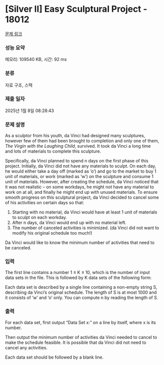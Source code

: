 # [Silver II] Easy Sculptural Project - 18012 

[문제 링크](https://www.acmicpc.net/problem/18012) 

### 성능 요약

메모리: 109540 KB, 시간: 92 ms

### 분류

자료 구조, 스택

### 제출 일자

2025년 1월 8일 08:28:43

### 문제 설명

<p>As a sculptor from his youth, da Vinci had designed many sculptures, however few of them had been brought to completion and only one of them, <em>The Virgin with the Laughing Child</em>, survived. It took da Vinci a long time and lots of materials to complete this sculpture.</p>

<p>Specifically, da Vinci planned to spend n days on the first phase of this project. Initially, da Vinci did not have any materials to sculpt. On each day, he would either take a day off (marked as ‘o’) and go to the market to buy 1 unit of materials, or work (marked as ‘w’) on the sculpture and consume 1 unit of materials. However, after creating the schedule, da Vinci noticed that it was not realistic – on some workdays, he might not have any material to work on at all, and finally he might end up with unused materials. To ensure smooth progress on this sculptural project, da Vinci decided to cancel some of his activities on certain days so that:</p>

<ol>
	<li>Starting with no material, da Vinci would have at least 1 unit of materials to sculpt on each workday.</li>
	<li>After n days, da Vinci would end up with no material left.</li>
	<li>The number of canceled activities is minimized. (da Vinci did not want to modify his original schedule too much!)</li>
</ol>

<p>Da Vinci would like to know the minimum number of activities that need to be canceled.</p>

### 입력 

 <p>The first line contains a number 1 ≤ K ≤ 10, which is the number of input data sets in the file. This is followed by K data sets of the following form:</p>

<p>Each data set is described by a single line containing a non-empty string S, describing da Vinci’s original schedule. The length of S is at most 1000 and it consists of ‘w’ and ‘o’ only. You can compute n by reading the length of S.</p>

### 출력 

 <p>For each data set, first output “Data Set x:” on a line by itself, where x is its number.</p>

<p>Then output the minimum number of activities da Vinci needed to cancel to make the schedule feasible. It is possible that da Vinci did not need to cancel any activities.</p>

<p>Each data set should be followed by a blank line.</p>

